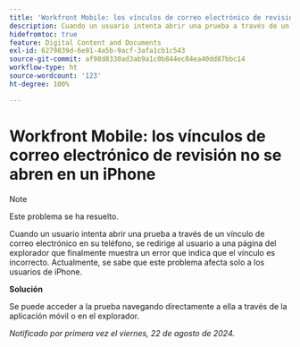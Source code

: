 ```yaml
---
title: 'Workfront Mobile: los vínculos de correo electrónico de revisión no se abren en un iPhone'
description: Cuando un usuario intenta abrir una prueba a través de un vínculo de correo electrónico en su teléfono, se redirige al usuario a una página del explorador que finalmente muestra un error que indica que el vínculo es incorrecto.
hidefromtoc: true
feature: Digital Content and Documents
exl-id: 6279839d-6e91-4a5b-9acf-3afa1cb1c543
source-git-commit: af98d8330ad3ab9a1c0b844ec84ea40dd87bbc14
workflow-type: ht
source-wordcount: '123'
ht-degree: 100%

---
```


# Workfront Mobile: los vínculos de correo electrónico de revisión no se abren en un iPhone

>[!NOTE]
>
>Este problema se ha resuelto.

Cuando un usuario intenta abrir una prueba a través de un vínculo de correo electrónico en su teléfono, se redirige al usuario a una página del explorador que finalmente muestra un error que indica que el vínculo es incorrecto. Actualmente, se sabe que este problema afecta solo a los usuarios de iPhone.

**Solución**

Se puede acceder a la prueba navegando directamente a ella a través de la aplicación móvil o en el explorador.

_Notificado por primera vez el viernes, 22 de agosto de 2024._

